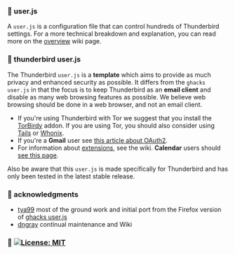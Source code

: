 ### :large_blue_diamond: user.js
A `user.js` is a configuration file that can control hundreds of Thunderbird settings. For a more technical breakdown and explanation, you can read more on the [overview](https://github.com/dngray/ghacks-thunderbird-user.js/wiki/1.1-Overview) wiki page.

### :large_blue_diamond: thunderbird user.js
The Thunderbird `user.js` is a **template** which aims to provide as much privacy and enhanced security as possible. It differs from the `ghacks user.js` in that the focus is to keep Thunderbird as an **email client** and disable as many web browsing features as possible. We believe web browsing should be done in a web browser, and not an email client.

- If you're using Thunderbird with Tor we suggest that you install the [TorBirdy](https://addons.thunderbird.net/addon/torbirdy) addon. If you are using Tor, you should also consider using [Tails](https://tails.boum.org/) or [Whonix](https://www.whonix.org/).
- If you're a **Gmail** user see [this article about OAuth2](https://github.com/dngray/ghacks-thunderbird-user.js/wiki/3.1-OAuth2-Users).
- For information about [extensions](https://github.com/dngray/ghacks-thunderbird-user.js/wiki/4.1-Extensions), see the wiki. **Calendar** users should [see this page](https://github.com/dngray/ghacks-thunderbird-user.js/wiki/4.1.1-Calendar).

Also be aware that this `user.js` is made specifically for Thunderbird and has only been tested in the latest stable release.

### :large_blue_diamond: acknowledgments
* [tya99](https://github.com/tya99) most of the ground work and initial port from the Firefox version of [ghacks user.js](https://github.com/ghacksuserjs/ghacks-user.js)
* [dngray](https://github.com/dngray) continual maintenance and Wiki

### :large_blue_diamond: [![License: MIT](https://img.shields.io/badge/License-MIT-yellow.svg)](https://opensource.org/licenses/MIT)
